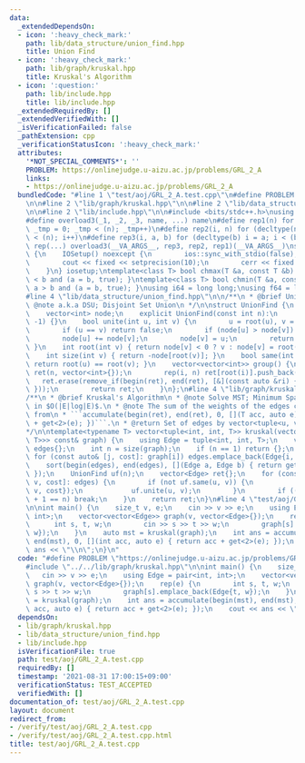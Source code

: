 ```yaml
---
data:
  _extendedDependsOn:
  - icon: ':heavy_check_mark:'
    path: lib/data_structure/union_find.hpp
    title: Union Find
  - icon: ':heavy_check_mark:'
    path: lib/graph/kruskal.hpp
    title: Kruskal's Algorithm
  - icon: ':question:'
    path: lib/include.hpp
    title: lib/include.hpp
  _extendedRequiredBy: []
  _extendedVerifiedWith: []
  _isVerificationFailed: false
  _pathExtension: cpp
  _verificationStatusIcon: ':heavy_check_mark:'
  attributes:
    '*NOT_SPECIAL_COMMENTS*': ''
    PROBLEM: https://onlinejudge.u-aizu.ac.jp/problems/GRL_2_A
    links:
    - https://onlinejudge.u-aizu.ac.jp/problems/GRL_2_A
  bundledCode: "#line 1 \"test/aoj/GRL_2_A.test.cpp\"\n#define PROBLEM \"https://onlinejudge.u-aizu.ac.jp/problems/GRL_2_A\"\
    \n\n#line 2 \"lib/graph/kruskal.hpp\"\n\n#line 2 \"lib/data_structure/union_find.hpp\"\
    \n\n#line 2 \"lib/include.hpp\"\n\n#include <bits/stdc++.h>\nusing namespace std;\n\
    #define overload3(_1, _2, _3, name, ...) name\n#define rep1(n) for (decltype(n)\
    \ _tmp = 0; _tmp < (n); _tmp++)\n#define rep2(i, n) for (decltype(n) i = 0; i\
    \ < (n); i++)\n#define rep3(i, a, b) for (decltype(b) i = a; i < (b); i++)\n#define\
    \ rep(...) overload3(__VA_ARGS__, rep3, rep2, rep1)(__VA_ARGS__)\nstruct IOSetup\
    \ {\n    IOSetup() noexcept {\n        ios::sync_with_stdio(false);\n        cin.tie(nullptr);\n\
    \        cout << fixed << setprecision(10);\n        cerr << fixed << setprecision(10);\n\
    \    }\n} iosetup;\ntemplate<class T> bool chmax(T &a, const T &b) { return a\
    \ < b and (a = b, true); }\ntemplate<class T> bool chmin(T &a, const T &b) { return\
    \ a > b and (a = b, true); }\nusing i64 = long long;\nusing f64 = long double;\n\
    #line 4 \"lib/data_structure/union_find.hpp\"\n\n/**\n * @brief Union Find\n *\
    \ @note a.k.a DSU; Disjoint Set Union\n */\n\nstruct UnionFind {\n    int n;\n\
    \    vector<int> node;\n    explicit UnionFind(const int n):\n        n(n), node(n,\
    \ -1) {}\n    bool unite(int u, int v) {\n        u = root(u), v = root(v);\n\
    \        if (u == v) return false;\n        if (node[u] > node[v]) swap(u, v);\n\
    \        node[u] += node[v];\n        node[v] = u;\n        return true;\n   \
    \ }\n    int root(int v) { return node[v] < 0 ? v : node[v] = root(node[v]); }\n\
    \    int size(int v) { return -node[root(v)]; }\n    bool same(int u, int v) {\
    \ return root(u) == root(v); }\n    vector<vector<int>> group() {\n        vector\
    \ ret(n, vector<int>{});\n        rep(i, n) ret[root(i)].push_back(i);\n     \
    \   ret.erase(remove_if(begin(ret), end(ret), [&](const auto &ri) { return empty(ri);\
    \ }));\n        return ret;\n    }\n};\n#line 4 \"lib/graph/kruskal.hpp\"\n\n\
    /**\n * @brief Kruskal's Algorithm\n * @note Solve MST; Minimum Spanning Tree\
    \ in $O(|E|log|E)$.\n * @note The sum of the weights of the edges can be obtained\
    \ from\n * ```accumulate(begin(ret), end(ret), 0, [](T acc, auto e) { return acc\
    \ + get<2>(e); })```.\n * @return Set of edges by vector<tuple<u, v, weight>>\n\
    */\n\ntemplate<typename T> vector<tuple<int, int, T>> kruskal(vector<vector<pair<int,\
    \ T>>> const& graph) {\n    using Edge = tuple<int, int, T>;\n    vector<Edge>\
    \ edges{};\n    int n = size(graph);\n    if (n == 1) return {};\n    rep(i, n)\
    \ for (const auto& [j, cost]: graph[i]) edges.emplace_back(Edge{i, j, cost});\n\
    \    sort(begin(edges), end(edges), [](Edge a, Edge b) { return get<2>(a) < get<2>(b);\
    \ });\n    UnionFind uf(n);\n    vector<Edge> ret{};\n    for (const auto& [u,\
    \ v, cost]: edges) {\n        if (not uf.same(u, v)) {\n            ret.emplace_back(Edge{u,\
    \ v, cost});\n            uf.unite(u, v);\n        }\n        if ((int)size(ret)\
    \ + 1 == n) break;\n    }\n    return ret;\n}\n#line 4 \"test/aoj/GRL_2_A.test.cpp\"\
    \n\nint main() {\n    size_t v, e;\n    cin >> v >> e;\n    using Edge = pair<int,\
    \ int>;\n    vector<vector<Edge>> graph(v, vector<Edge>{});\n    rep(e) {\n  \
    \      int s, t, w;\n        cin >> s >> t >> w;\n        graph[s].emplace_back(Edge{t,\
    \ w});\n    }\n    auto mst = kruskal(graph);\n    int ans = accumulate(begin(mst),\
    \ end(mst), 0, [](int acc, auto e) { return acc + get<2>(e); });\n    cout <<\
    \ ans << \"\\n\";\n}\n"
  code: "#define PROBLEM \"https://onlinejudge.u-aizu.ac.jp/problems/GRL_2_A\"\n\n\
    #include \"../../lib/graph/kruskal.hpp\"\n\nint main() {\n    size_t v, e;\n \
    \   cin >> v >> e;\n    using Edge = pair<int, int>;\n    vector<vector<Edge>>\
    \ graph(v, vector<Edge>{});\n    rep(e) {\n        int s, t, w;\n        cin >>\
    \ s >> t >> w;\n        graph[s].emplace_back(Edge{t, w});\n    }\n    auto mst\
    \ = kruskal(graph);\n    int ans = accumulate(begin(mst), end(mst), 0, [](int\
    \ acc, auto e) { return acc + get<2>(e); });\n    cout << ans << \"\\n\";\n}\n"
  dependsOn:
  - lib/graph/kruskal.hpp
  - lib/data_structure/union_find.hpp
  - lib/include.hpp
  isVerificationFile: true
  path: test/aoj/GRL_2_A.test.cpp
  requiredBy: []
  timestamp: '2021-08-31 17:00:15+09:00'
  verificationStatus: TEST_ACCEPTED
  verifiedWith: []
documentation_of: test/aoj/GRL_2_A.test.cpp
layout: document
redirect_from:
- /verify/test/aoj/GRL_2_A.test.cpp
- /verify/test/aoj/GRL_2_A.test.cpp.html
title: test/aoj/GRL_2_A.test.cpp
---
```

